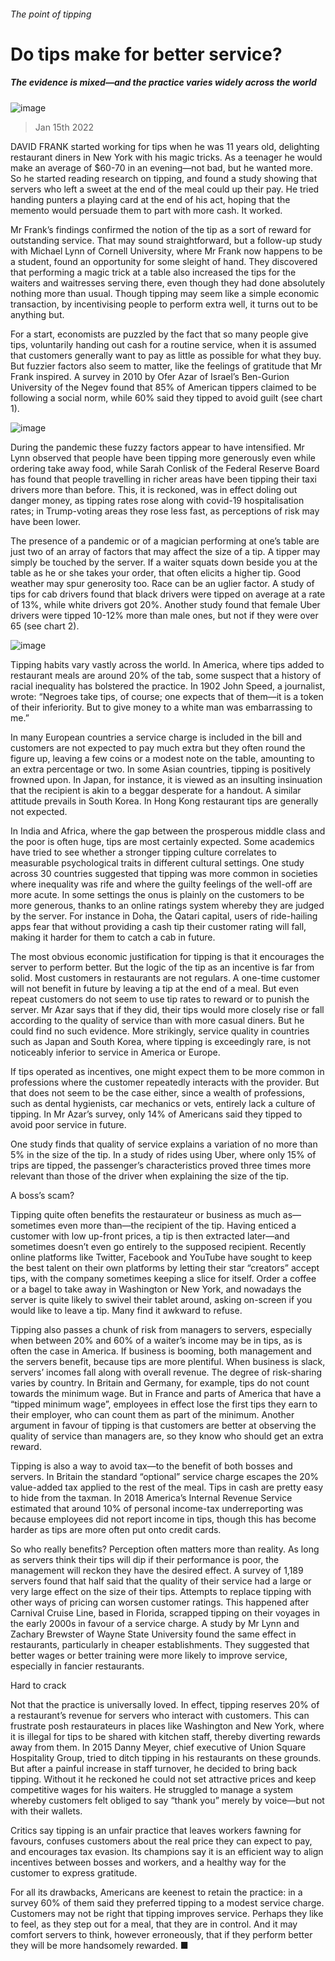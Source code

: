 ###### The point of tipping
# Do tips make for better service? 
##### The evidence is mixed—and the practice varies widely across the world 
![image](images/20220115_IRD001_0.jpg) 
> Jan 15th 2022 
DAVID FRANK started working for tips when he was 11 years old, delighting restaurant diners in New York with his magic tricks. As a teenager he would make an average of $60-70 in an evening—not bad, but he wanted more. So he started reading research on tipping, and found a study showing that servers who left a sweet at the end of the meal could up their pay. He tried handing punters a playing card at the end of his act, hoping that the memento would persuade them to part with more cash. It worked.
Mr Frank’s findings confirmed the notion of the tip as a sort of reward for outstanding service. That may sound straightforward, but a follow-up study with Michael Lynn of Cornell University, where Mr Frank now happens to be a student, found an opportunity for some sleight of hand. They discovered that performing a magic trick at a table also increased the tips for the waiters and waitresses serving there, even though they had done absolutely nothing more than usual. Though tipping may seem like a simple economic transaction, by incentivising people to perform extra well, it turns out to be anything but.

For a start, economists are puzzled by the fact that so many people give tips, voluntarily handing out cash for a routine service, when it is assumed that customers generally want to pay as little as possible for what they buy. But fuzzier factors also seem to matter, like the feelings of gratitude that Mr Frank inspired. A survey in 2010 by Ofer Azar of Israel’s Ben-Gurion University of the Negev found that 85% of American tippers claimed to be following a social norm, while 60% said they tipped to avoid guilt (see chart 1).
![image](images/20220115_IRC373.png) 

During the pandemic these fuzzy factors appear to have intensified. Mr Lynn observed that people have been tipping more generously even while ordering take away food, while Sarah Conlisk of the Federal Reserve Board has found that people travelling in richer areas have been tipping their taxi drivers more than before. This, it is reckoned, was in effect doling out danger money, as tipping rates rose along with covid-19 hospitalisation rates; in Trump-voting areas they rose less fast, as perceptions of risk may have been lower.
The presence of a pandemic or of a magician performing at one’s table are just two of an array of factors that may affect the size of a tip. A tipper may simply be touched by the server. If a waiter squats down beside you at the table as he or she takes your order, that often elicits a higher tip. Good weather may spur generosity too. Race can be an uglier factor. A study of tips for cab drivers found that black drivers were tipped on average at a rate of 13%, while white drivers got 20%. Another study found that female Uber drivers were tipped 10-12% more than male ones, but not if they were over 65 (see chart 2).
![image](images/20220115_IRC398.png) 

Tipping habits vary vastly across the world. In America, where tips added to restaurant meals are around 20% of the tab, some suspect that a history of racial inequality has bolstered the practice. In 1902 John Speed, a journalist, wrote: “Negroes take tips, of course; one expects that of them—it is a token of their inferiority. But to give money to a white man was embarrassing to me.”
In many European countries a service charge is included in the bill and customers are not expected to pay much extra but they often round the figure up, leaving a few coins or a modest note on the table, amounting to an extra percentage or two. In some Asian countries, tipping is positively frowned upon. In Japan, for instance, it is viewed as an insulting insinuation that the recipient is akin to a beggar desperate for a handout. A similar attitude prevails in South Korea. In Hong Kong restaurant tips are generally not expected.
In India and Africa, where the gap between the prosperous middle class and the poor is often huge, tips are most certainly expected. Some academics have tried to see whether a stronger tipping culture correlates to measurable psychological traits in different cultural settings. One study across 30 countries suggested that tipping was more common in societies where inequality was rife and where the guilty feelings of the well-off are more acute. In some settings the onus is plainly on the customers to be more generous, thanks to an online ratings system whereby they are judged by the server. For instance in Doha, the Qatari capital, users of ride-hailing apps fear that without providing a cash tip their customer rating will fall, making it harder for them to catch a cab in future.
The most obvious economic justification for tipping is that it encourages the server to perform better. But the logic of the tip as an incentive is far from solid. Most customers in restaurants are not regulars. A one-time customer will not benefit in future by leaving a tip at the end of a meal. But even repeat customers do not seem to use tip rates to reward or to punish the server. Mr Azar says that if they did, their tips would more closely rise or fall according to the quality of service than with more casual diners. But he could find no such evidence. More strikingly, service quality in countries such as Japan and South Korea, where tipping is exceedingly rare, is not noticeably inferior to service in America or Europe.
If tips operated as incentives, one might expect them to be more common in professions where the customer repeatedly interacts with the provider. But that does not seem to be the case either, since a wealth of professions, such as dental hygienists, car mechanics or vets, entirely lack a culture of tipping. In Mr Azar’s survey, only 14% of Americans said they tipped to avoid poor service in future.
One study finds that quality of service explains a variation of no more than 5% in the size of the tip. In a study of rides using Uber, where only 15% of trips are tipped, the passenger’s characteristics proved three times more relevant than those of the driver when explaining the size of the tip.
A boss’s scam?
Tipping quite often benefits the restaurateur or business as much as—sometimes even more than—the recipient of the tip. Having enticed a customer with low up-front prices, a tip is then extracted later—and sometimes doesn’t even go entirely to the supposed recipient. Recently online platforms like Twitter, Facebook and YouTube have sought to keep the best talent on their own platforms by letting their star “creators” accept tips, with the company sometimes keeping a slice for itself. Order a coffee or a bagel to take away in Washington or New York, and nowadays the server is quite likely to swivel their tablet around, asking on-screen if you would like to leave a tip. Many find it awkward to refuse.
Tipping also passes a chunk of risk from managers to servers, especially when between 20% and 60% of a waiter’s income may be in tips, as is often the case in America. If business is booming, both management and the servers benefit, because tips are more plentiful. When business is slack, servers’ incomes fall along with overall revenue. The degree of risk-sharing varies by country. In Britain and Germany, for example, tips do not count towards the minimum wage. But in France and parts of America that have a “tipped minimum wage”, employees in effect lose the first tips they earn to their employer, who can count them as part of the minimum. Another argument in favour of tipping is that customers are better at observing the quality of service than managers are, so they know who should get an extra reward.
Tipping is also a way to avoid tax—to the benefit of both bosses and servers. In Britain the standard “optional” service charge escapes the 20% value-added tax applied to the rest of the meal. Tips in cash are pretty easy to hide from the taxman. In 2018 America’s Internal Revenue Service estimated that around 10% of personal income-tax underreporting was because employees did not report income in tips, though this has become harder as tips are more often put onto credit cards.
So who really benefits? Perception often matters more than reality. As long as servers think their tips will dip if their performance is poor, the management will reckon they have the desired effect. A survey of 1,189 servers found that half said that the quality of their service had a large or very large effect on the size of their tips. Attempts to replace tipping with other ways of pricing can worsen customer ratings. This happened after Carnival Cruise Line, based in Florida, scrapped tipping on their voyages in the early 2000s in favour of a service charge. A study by Mr Lynn and Zachary Brewster of Wayne State University found the same effect in restaurants, particularly in cheaper establishments. They suggested that better wages or better training were more likely to improve service, especially in fancier restaurants.
Hard to crack
Not that the practice is universally loved. In effect, tipping reserves 20% of a restaurant’s revenue for servers who interact with customers. This can frustrate posh restaurateurs in places like Washington and New York, where it is illegal for tips to be shared with kitchen staff, thereby diverting rewards away from them. In 2015 Danny Meyer, chief executive of Union Square Hospitality Group, tried to ditch tipping in his restaurants on these grounds. But after a painful increase in staff turnover, he decided to bring back tipping. Without it he reckoned he could not set attractive prices and keep competitive wages for his waiters. He struggled to manage a system whereby customers felt obliged to say “thank you” merely by voice—but not with their wallets.
Critics say tipping is an unfair practice that leaves workers fawning for favours, confuses customers about the real price they can expect to pay, and encourages tax evasion. Its champions say it is an efficient way to align incentives between bosses and workers, and a healthy way for the customer to express gratitude.
For all its drawbacks, Americans are keenest to retain the practice: in a survey 60% of them said they preferred tipping to a modest service charge. Customers may not be right that tipping improves service. Perhaps they like to feel, as they step out for a meal, that they are in control. And it may comfort servers to think, however erroneously, that if they perform better they will be more handsomely rewarded. ■
